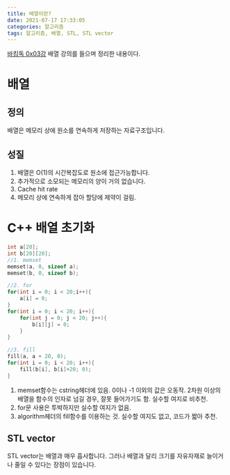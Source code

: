 ```yaml
---
title: 배열이란?
date: 2021-07-17 17:33:05
categories: 알고리즘
tags: 알고리즘, 배열, STL, STL vector
---
```


[바킹독 0x03강](https://blog.encrypted.gg/927?category=773649) 배열 강의를 들으며 정리한 내용이다.


# 배열
## 정의
배열은 메모리 상에 원소를 연속하게 저장하는 자료구조입니다. 

## 성질
1. 배열은 O(1)의 시간복잡도로 원소에 접근가능합니다.
2. 추가적으로 소모되는 메모리의 양이 거의 없습니다.
3. Cache hit rate 
4. 메모리 상에 연속하게 잡아 할당에 제약이 걸림. 



# C++ 배열 초기화

```c++
int a[20];
int b[20][20];
//1. memset
memset(a, 0, sizeof a);
memset(b, 0, sizeof b);

//2. for
for(int i = 0; i < 20;i++){
    a[i] = 0;
}
for(int i = 0; i < 20; i++){
    for(int j = 0; j < 20; j++){
        b[i][j] = 0;
    }
}

//3. fill
fill(a, a + 20, 0);
for(int i = 0; i < 20; i++){
    fill(b[i], b[i]+20; 0);
}
```

1. memset함수는 cstring헤더에 있음. 0이나 -1 이외의 값은 오동작. 2차원 이상의 배열을 함수의 인자로 넘길 경우, 잘못 들어가기도 함. 실수할 여지로 비추천.
2. for문 사용은 투박하지만 실수할 여지가 없음.
3. algorithm헤더의 fill함수를 이용하는 것. 실수할 여지도 없고, 코드가 짧아 추천.


## STL vector
STL vector는 배열과 매우 흡사합니다. 그러나 배열과 달리 크기를 자유자재로 늘이거나 줄일 수 있다는 장점이 있습니다. 
